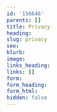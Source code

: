 ```yaml
---
id: '156646'
parents: []
title: Privacy
heading: 
slug: privacy
seo: 
blurb: 
image: 
links_heading: 
links: []
form: 
form_heading: 
form_html: 
hidden: false
---
```


